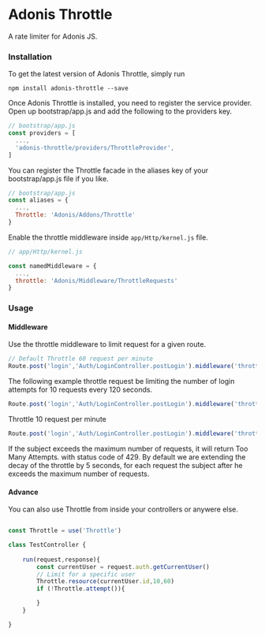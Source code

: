 # Adonis Throttle
A rate limiter for Adonis JS.

### Installation

To get the latest version of Adonis Throttle, simply run

```
npm install adonis-throttle --save
```

Once Adonis Throttle is installed, you need to register the service provider.
Open up bootstrap/app.js and add the following to the providers key.

```js
// bootstrap/app.js 
const providers = [
  ...,
  'adonis-throttle/providers/ThrottleProvider',
]
```

You can register the Throttle facade in the aliases key of your bootstrap/app.js file if you like.

```js
// bootstrap/app.js 
const aliases = {
  ...,
  Throttle: 'Adonis/Addons/Throttle'
}
```

Enable the throttle middleware inside `app/Http/kernel.js` file.

```js
// app/Http/kernel.js 

const namedMiddleware = {
  ...,
  throttle: 'Adonis/Middleware/ThrottleRequests'
}
```

### Usage

#### Middleware

Use the throttle middleware to limit request for a given route.

```js
// Default Throttle 60 request per minute
Route.post('login','Auth/LoginController.postLogin').middleware('throttle')
```

The following example throttle request be limiting the number of login attempts for 10 requests every 120 seconds.
```js
Route.post('login','Auth/LoginController.postLogin').middleware('throttle:10,120')
```

Throttle 10 request per minute
```js
Route.post('login','Auth/LoginController.postLogin').middleware('throttle:10')
```

If the subject exceeds the maximum number of requests, it will return Too Many Attempts. with status code of 429.
By default we are extending the decay of the throttle by 5 seconds, for each request the subject after he exceeds the maximum number of requests.

#### Advance

You can also use Throttle from inside your controllers or anywere else.

```js

const Throttle = use('Throttle')

class TestController {
	
	run(request,response){
		const currentUser = request.auth.getCurrentUser()
		// Limit for a specific user
		Throttle.resource(currentUser.id,10,60)
		if (!Throttle.attempt()){

		}
	}

}